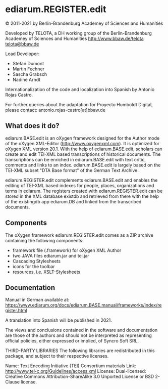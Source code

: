 # ediarum.REGISTER.edit

© 2011-2021 by Berlin-Brandenburg Academey of Sciences and Humanities

Developed by TELOTA, a DH working group of the Berlin-Brandenburg Academey of Sciences and Humanities
http://www.bbaw.de/telota
telota@bbaw.de

Lead Developer:

* Stefan Dumont
* Martin Fechner
* Sascha Grabsch
* Nadine Arndt

Internationalization of the code and localization into Spanish by Antonio Rojas Castro. 

For further queries about the adaptation for Proyecto Humboldt Digital, please contact: antonio.rojas-castro[at]bbaw.de

## What does it do?

ediarum.BASE.edit is an oXygen framework designed for the Author mode of the oXygen XML-Editor (http://www.oxygenxml.com). It is optimized for oXygen XML version 20.1. With the help of ediarum.BASE.edit, scholars can create and edit TEI-XML based transcriptions of historical documents. The transcriptions can be enriched in ediarum.BASE.edit with text critic, comments and links to an index. ediarum.BASE.edit is largely based on the TEI-XML subset "DTA Base format" of the German Text Archive.

ediarum.REGISTER.edit complements ediarum.BASE.edit and enables the editing of TEI-XML based indexes for people, places, organizations and terms in ediarum. The registers created with ediarum.REGISTER.edit can be stored in the XML database existdb and retrieved from there with the help of the existingdb app ediarum.DB and linked from the transcribed documents. 

## Components

The oXygen framework ediarum.REGISTER.edit comes as a ZIP archive containing the following 
components: 

* framework file (.framework) for oXygen XML Author
* two JAVA files ediarum.jar and tei.jar
* Cascading Stylesheets
* icons for the toolbar
* resources, i.e. XSLT-Stylesheets

## Documentation

Manual in German available at: https://www.ediarum.org/docs/ediarum.BASE.manual/frameworks/index/register.html

A translation into Spanish will be published in 2021. 

The views and conclusions contained in the software and documentation are those of the
authors and should not be interpreted as representing official policies, either expressed
or implied, of Syncro Soft SRL.

THIRD-PARTY LIBRARIES
The following libraries are redistributed in this package, and subject to their respective licenses.

Name: Text Encoding Initiative (TEI) Consortium materials
Link: http://www.tei-c.org/Guidelines/access.xml
License: Dual-licensed: Creative Commons Attribution-ShareAlike 3.0 Unported License or BSD 2-Clause license.

